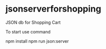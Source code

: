 # jsonserverforshopping
JSON db for Shopping Cart
 
To start use command

npm install
npm run json:server
